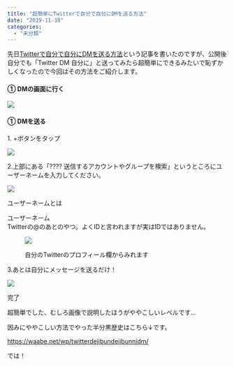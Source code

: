 ```yaml
---
title: "超簡単にTwitterで自分で自分にDMを送る方法"
date: "2019-11-18"
categories: 
  - "未分類"
---
```


先日[Twitterで自分で自分にDMを送る方法](https://waabe.net/wp/twitterdejibundejibunnidm/)という記事を書いたのですが、公開後自分でも「Twitter DM 自分に」と送ってみたら超簡単にできるみたいで恥ずかしくなったので今回はその方法をご紹介します。

#### ① DMの画面に行く

![](images/2019-11-18_20h34_39-1024x303.png)

#### ① DMを送る

1\. +ボタンをタップ

![](images/2019-11-18_20h41_05-1024x448.png)

2.上部にある「???? 送信するアカウントやグループを検索」というところにユーザーネームを入力してください。

![](images/2019-11-18_20h47_00-1024x416.png)

ユーザーネームとは

ユーザーネーム  
Twitterの@のあとのやつ。よくIDと言われますが実はIDではありません。

<figure>

![](images/2019-11-16_14h36_49-1024x212.png)

<figcaption>

自分のTwitterのプロフィール欄からみれます

</figcaption>

</figure>

3.あとは自分にメッセージを送るだけ！

![](images/S__23355395.jpg)

完了

超簡単でした、むしろ画像で説明したほうがややこしいレベルです...

因みにややこしい方法でやった半分黒歴史はこちら↓です。

https://waabe.net/wp/twitterdejibundejibunnidm/

では！
